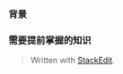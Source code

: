 ### 背景

### 需要提前掌握的知识



> Written with [StackEdit](https://stackedit.io/).
<!--stackedit_data:
eyJoaXN0b3J5IjpbLTE4NTU5OTM2M119
-->